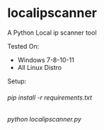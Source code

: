 # localipscanner
A Python Local ip scanner tool

Tested On:
- Windows 7-8-10-11
- All Linux Distro

Setup:

###### pip install -r requirements.txt
###### python localipscanner.py
